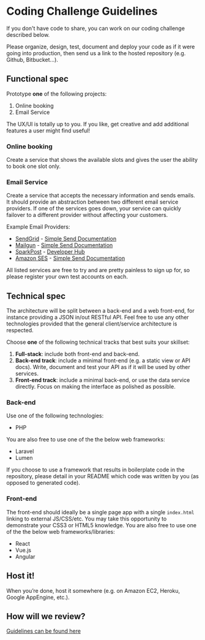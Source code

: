 Coding Challenge Guidelines
===========================

If you don't have code to share, you can work on our coding challenge described below. 

Please organize, design, test, document and deploy your code as if it were going into production, then send us a link to the hosted repository (e.g. Github, Bitbucket...).

Functional spec
---------------

Prototype **one** of the following projects:

1. Online booking
2. Email Service

The UX/UI is totally up to you. If you like, get creative and add additional
features a user might find useful!

### Online booking

Create a service that shows the available slots and gives the user the ability to book one slot only.


### Email Service

Create a service that accepts the necessary information and sends emails. It should provide an abstraction between two different email service providers. If one of the services goes down, your service can quickly failover to a different provider without affecting your customers.

Example Email Providers:

* [SendGrid](https://sendgrid.com/user/signup) - [Simple Send Documentation](https://sendgrid.com/docs/API_Reference/Web_API/mail.html)
* [Mailgun](http://www.mailgun.com) - [Simple Send Documentation](http://documentation.mailgun.com/quickstart.html#sending-messages)
* [SparkPost](https://www.sparkpost.com/) - [Developer Hub](https://developers.sparkpost.com/)
* [Amazon SES](http://aws.amazon.com/ses/) - [Simple Send Documentation](http://docs.aws.amazon.com/ses/latest/APIReference/API_SendEmail.html)

All listed services are free to try and are pretty painless to sign up for, so please register your own test accounts on each.


Technical spec
--------------

The architecture will be split between a back-end and a web front-end, for instance providing a JSON in/out RESTful API. Feel free to use any other technologies provided that the general client/service architecture is respected.

Choose **one** of the following technical tracks that best suits your skillset:

1. **Full-stack**: include both front-end and back-end.
2. **Back-end track**: include a minimal front-end (e.g. a static view or API docs). Write, document and test your API as if it will be used by other services.
3. **Front-end track**: include a minimal back-end, or use the data service directly. Focus on making the interface as polished as possible.

### Back-end

Use one of the following technologies:
* PHP

You are also free to use one of the the below web frameworks: 
* Laravel
* Lumen

If you choose to use a framework that results in boilerplate code in the repository, please detail in your README which code was written by you (as opposed to generated code).

### Front-end

The front-end should ideally be a single page app with a single `index.html` linking to external JS/CSS/etc. You may take this opportunity to demonstrate your CSS3 or HTML5 knowledge.
You are also free to use one of the the below web frameworks/libraries: 
* React
* Vue.js
* Angular

Host it!
--------
When you’re done, host it somewhere (e.g. on Amazon EC2, Heroku, Google AppEngine, etc.).

How will we review?
-------------------
[Guidelines can be found here](https://github.com/websquids/coding-challenges/blob/master/README.md)
